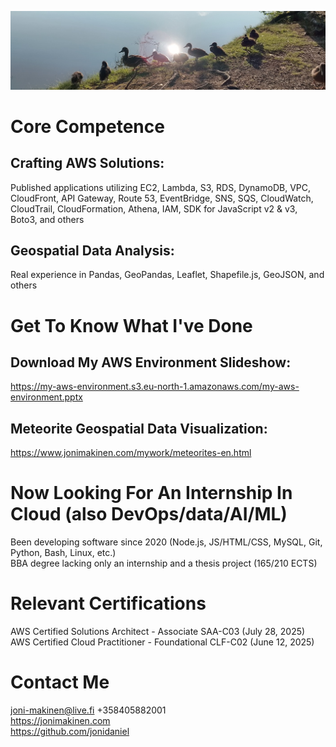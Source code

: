 ![](common-ducks.jpeg?raw=true)

# Core Competence  
## Crafting AWS Solutions:  
Published applications utilizing EC2, Lambda, S3, RDS, DynamoDB, VPC, CloudFront, API Gateway, Route 53, EventBridge, SNS, SQS, CloudWatch, CloudTrail, CloudFormation, Athena, IAM, SDK for JavaScript v2 & v3, Boto3, and others  
## Geospatial Data Analysis:  
Real experience in Pandas, GeoPandas, Leaflet, Shapefile.js, GeoJSON, and others  

# Get To Know What I've Done  
## Download My AWS Environment Slideshow:  
https://my-aws-environment.s3.eu-north-1.amazonaws.com/my-aws-environment.pptx  
## Meteorite Geospatial Data Visualization:  
https://www.jonimakinen.com/mywork/meteorites-en.html  

# Now Looking For An Internship In Cloud (also DevOps/data/AI/ML)  
Been developing software since 2020 (Node.js, JS/HTML/CSS, MySQL, Git, Python, Bash, Linux, etc.)  
BBA degree lacking only an internship and a thesis project (165/210 ECTS)  

# Relevant Certifications  
AWS Certified Solutions Architect - Associate SAA-C03 (July 28, 2025)  
AWS Certified Cloud Practitioner - Foundational CLF-C02 (June 12, 2025)  

# Contact Me  
joni-makinen@live.fi +358405882001  
https://jonimakinen.com  
https://github.com/jonidaniel  
